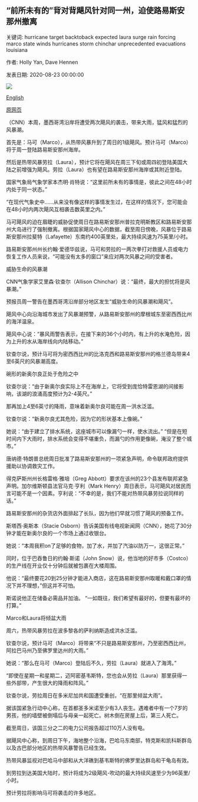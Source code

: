## “前所未有的”背对背飓风针对同一州，迫使路易斯安那州撤离

关键词: hurricane target backtoback expected laura surge rain forcing marco state winds hurricanes storm chinchar unprecedented evacuations louisiana

作者: Holly Yan, Dave Hennen

发表日期: 2020-08-23 00:00:00

![](https://cdn.cnn.com/cnnnext/dam/assets/200823080215-01-us-weather-marco-laura-super-tease.jpg)

[English](%27Unprecedented%27%20back-to-back%20hurricanes%20target%20the%20same%20state%2C%20forcing%20evacuations%20in%20Louisiana.md)

[原网页](https://edition.cnn.com/2020/08/23/weather/marco-laura-gulf-coast-weather-forecast-sunday/index.html)

（CNN）本周，墨西哥湾沿岸将遭受两次飓风的袭击，带来大雨，猛风和猛烈的风暴潮。

首先是：马可（Marco），从热带风暴升到了周日的1级飓风。预计马可（Marco）将于周一登陆路易斯安那州海岸。

然后是热带风暴劳拉（Laura），预计它将在飓风在周三下旬或周四初登陆美国大陆之前增强为飓风。劳拉（Laura）也有望在路易斯安那州海岸或其附近登陆。

国家气象局气象学家本杰明·肖特说：“这里前所未有的事情是，彼此之间在48小时内处于同一状态。”

“在现代气象史中……从来没有像这样的事情发生过，在这样的情况下，您可能会在48小时内两次飓风互相袭击数英里之内。”

马可飓风的迫在眉睫的威胁促使周日在路易斯安那州普拉克明斯教区和路易斯安那州大岛进行了强制撤离。根据国家飓风中心的数据，截至周日傍晚，风暴位于路易斯安那州拉斐特（Lafayette）东南约400英里处，最大持续风速为75英里/小时。

路易斯安那州州长约翰·爱德华兹说，马可和劳拉的一两次拳打对救援人员或电力恢复工作人员来说，“可能没有太多的窗口”来应对两次风暴之间的受害者。

威胁生命的风暴潮

CNN气象学家艾里森·钦查尔（Allison Chinchar）说：“最终，最大的担忧将是风暴潮。”

预报员周一警告在墨西哥湾沿岸部分地区发生“威胁生命的风暴潮和飓风”。

飓风中心向沿海城市发出了风暴潮预警，从路易斯安那州的摩根城东至密西西比州的海洋温泉。

飓风中心说：“暴风雨警告表示，在接下来的36个小时内，有上升的水淹危险，因为上升的水从海岸线向内陆移动。”

钦查尔说，预计马可将为密西西比州的比洛克西和路易斯安那州的格兰德岛带来4至6英尺的风暴潮高度。

碗形的新奥尔良正处于危险之中

钦查尔说：“由于新奥尔良实际上不在海岸上，它将受到庞恰特雷恩湖的间接影响，该湖的浪涌高度预计为2-4英尺。”

那再加上4至6英寸的降雨，意味着新奥尔良可能在周一洪水泛滥。

钦查尔说：“新奥尔良尤其危险，因为它的形状基本上像碗。”

她说：“由于建立了排水系统，这座城市可以像漏勺一样，使水流出。” “但是在短时间内下大雨时，排水系统会变得不堪重负，而漏勺的作用更像碗，淹没了整个城市。”

唐纳德·特朗普总统周日批准了路易斯安那州的一项紧急声明，命令联邦政府提供援助以协调救灾工作。

得克萨斯州州长格雷格·雅培（Greg Abbott）要求在该州的23个县发布联邦紧急声明。加尔维斯顿县法官马克·亨利（Mark Henry）周日表示，马可飓风对居民而言可能不是一个因素。亨利说：“不幸的是，我们不能对热带风暴劳拉说同样的话。”

路易斯安那州的杂货店外面排起了长队，因为他们早就习惯了飓风的预备工作。

斯塔西·奥斯本（Stacie Osborn）告诉美国有线电视新闻网（CNN），她花了30分钟才能在新奥尔良的一个市场上通过收银台。

她说：“本周我积on了足够的食物，加了水，并加了汽油以防万一，这很正常。”

同时，位于巴吞鲁日的约翰·斯诺（John Snow）说，他当地的好市多（Costco）的生产线在开业仅十分钟后就被包裹在大楼周围。

他说：“最终要花20到25分钟才能进入商店，这在路易斯安那州取暖和戴口罩的情况下并不理想，”但这并不可怕。

斯诺说他正在储备必需品并加油。 “一如既往，我们希望有最好的，但要有最坏的打算。”

Marco和Laura将倾盆大雨

周六，热带风暴劳拉在波多黎各的萨利纳斯造成洪水泛滥。

钦查尔说，预计马可（Marco）将带来“不只是路易斯安那州，乃至密西西比州，阿拉巴马州乃至佛罗里达州的大雨。”

她说：“那么在马可（Marco）登陆后不久，劳拉（Laura）就进入了海湾。”

“即使在星期一和星期二，迈阿密基韦斯特，您也会从劳拉（Laura）那里获得一些外部带，产生很大的降雨和阵风。”

钦查尔说，劳拉周日在多米尼加共和国遭受重创，“在那里倾盆大雨”。

据该国紧急行动中心称，在首都圣多米诺至少有3人丧生。遇难者中有一个7岁的男孩，他的墙壁被倒塌后与母亲一起死亡。树木倒在房屋上后，第三人死亡。

截至周日，该国三分之二的电力公司报告超过110万人没有电。

据飓风中心称，到周日下午，海地整个沿海，巴哈马东南部，特克斯和凯科斯群岛以及古巴部分地区的热带风暴警告已经生效。

热带风暴监视对巴哈马中部和从大洋礁到基韦斯特的佛罗里达群岛和干龟岛有效。

到劳拉到达美国大陆时，预计将成为2级飓风-吹动的最大持续风速至少为96英里/小时。

预计劳拉将影响马可将袭击的许多地区。